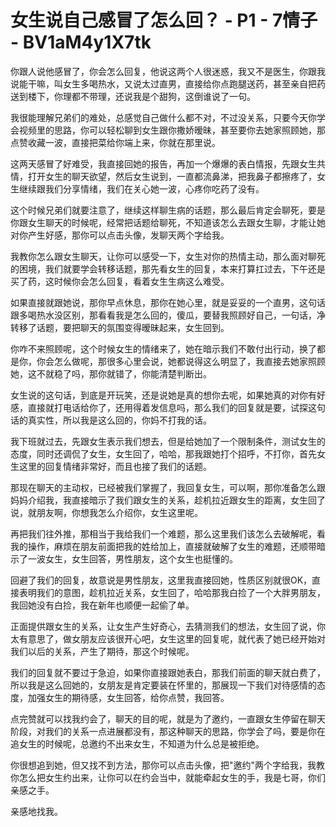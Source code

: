# 女生说自己感冒了怎么回？ - P1 - 7情子 - BV1aM4y1X7tk

你跟人说他感冒了，你会怎么回复，他说这两个人很迷惑，我又不是医生，你跟我说能干嘛，叫女生多喝热水，又说太过直男，直接给你点跑腿送药，甚至亲自把药送到楼下，你理都不带理，还说我是个甜狗，这倒谁说了一句。

我很能理解兄弟们的难处，总感觉自己做什么都不对，不过没关系，只要今天你学会视频里的思路，你可以轻松聊到女生跟你撒娇暧昧，甚至要你去她家照顾她，那点赞收藏一波，直接把菜给你端上来，你就在那里说。

这两天感冒了好难受，我直接回她的报告，再加一个爆爆的表白情报，先跟女生共情，打开女生的聊天欲望，然后女生说到，一直都流鼻涕，把我鼻子都擦疼了，女生继续跟我们分享情绪，我们在关心她一波，心疼你吃药了没有。

这个时候兄弟们就要注意了，继续这样聊生病的话题，那么最后肯定会聊死，要是你跟女生聊天的时候呢，经常把话题给聊死，不知道该怎么去跟女生聊，才能让她对你产生好感，那你可以点击头像，发聊天两个字给我。

我教你怎么跟女生聊天，让你可以感受一下，女生对你的热情主动，那么面对聊死的困境，我们就要学会转移话题，那先看女生的回复，本来打算扛过去，下午还是买了药，这时候你会怎么回复，看着女生生病这么难受。

如果直接就跟她说，那你早点休息，那你在她心里，就是妥妥的一个直男，这句话跟多喝热水没区别，那看看我是怎么回的，傻瓜，要替我照顾好自己，一句话，净转移了话题，要把聊天的氛围变得暧昧起来，女生回到。

你咋不来照顾呢，这个时候女生的情绪来了，她在暗示我们不敢付出行动，换了都是你，你会怎么做呢，那很多心里会说，她都说得这么明显了，我直接去她家照顾她，这不就稳了吗，那你就错了，你能清楚判断出。

女生说的这句话，到底是开玩笑，还是说她是真的想你去呢，如果她真的对你有好感，直接就打电话给你了，还用得着发信息吗，那么我们的回复就是要，试探这句话的真实性，所以我是这么回的，你妈不打我的话。

我下班就过去，先跟女生表示我们想去，但是给她加了一个限制条件，测试女生的态度，同时还调侃了女生，女生回了，哈哈，那我跟她打个招呼，不打你，首先女生这里的回复情绪非常好，而且也接了我们的话题。

那现在聊天的主动权，已经被我们掌握了，我回复女生，可以啊，那你准备怎么跟妈妈介绍我，我直接暗示了我们跟女生的关系，趁机拉近跟女生的距离，女生回了说，就朋友啊，你想我怎么介绍你，女生这里呢。

再把我们往外推，那相当于我给我们一个难题，那么这里我们该怎么去破解呢，看我的操作，麻烦在朋友前面把我的姓给加上，直接就破解了女生的难题，还顺带暗示了一波女生，女生回答，男性朋友，这个女生也挺懂的。

回避了我们的回复，故意说是男性朋友，这里我直接回她，性质区别就很OK，直接表明我们的意图，趁机拉近关系，女生回了，哈哈那我白捡了一个大胖男朋友，我回她没有白捡，我在新年也顺便一起偷了单。

正面提供跟女生的关系，让女生产生好奇心，去猜测我们的想法，女生回了说，你太有意思了，做女朋友应该很开心吧，女生这里的回复呢，就代表了她已经开始对我们以后的关系，产生了期待，那这个时候呢。

我们的回复就不要过于急迫，如果你直接跟她表白，那我们前面的聊天就白费了，所以我是这么回她的，女朋友是肯定要装在怀里的，那展现一下我们对待感情的态度，加强女生的期待感，女生回答，给你点赞，我回答。

点完赞就可以找我约会了，聊天的目的呢，就是为了邀约，一直跟女生停留在聊天阶段，对我们的关系一点进展都没有，那这种聊天的思路，你学会了吗，要是你在追女生的时候呢，总邀约不出来女生，不知道为什么总是被拒绝。

你很想追到她，但又找不到方法，那你可以点击头像，把"邀约"两个字给我，我教你怎么把女生约出来，让你可以在约会当中，就能牵起女生的手，我是七哥，你们亲感之手。

亲感地找我。